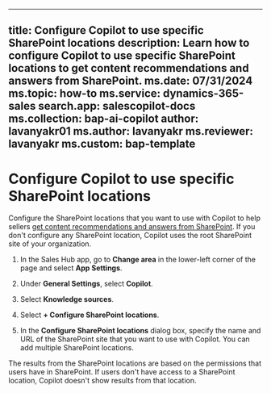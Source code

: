 
---
title: Configure Copilot to use specific SharePoint locations
description: Learn how to configure Copilot to use specific SharePoint locations to get content recommendations and answers from SharePoint.
ms.date: 07/31/2024
ms.topic: how-to
ms.service: dynamics-365-sales
search.app: salescopilot-docs
ms.collection: bap-ai-copilot
author: lavanyakr01
ms.author: lavanyakr
ms.reviewer: lavanyakr
ms.custom: bap-template
---

# Configure Copilot to use specific SharePoint locations

Configure the SharePoint locations that you want to use with Copilot to help sellers [get content recommendations and answers from SharePoint](copilot-get-doc-suggestions.md). If you don't configure any SharePoint location, Copilot uses the root SharePoint site of your organization.

1. In the Sales Hub app, go to **Change area** in the lower-left corner of the page and select **App Settings**.

1. Under **General Settings**, select **Copilot**.

1. Select **Knowledge sources**.
1. Select **+ Configure SharePoint locations**.
1. In the **Configure SharePoint locations** dialog box, specify the name and URL of the SharePoint site that you want to use with Copilot. You can add multiple SharePoint locations.

  The results from the SharePoint locations are based on the permissions that users have in SharePoint. If users don't have access to a SharePoint location, Copilot doesn't show results from that location.
